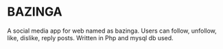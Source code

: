 # BAZINGA
A social media app for web named as bazinga. Users can follow, unfollow, like, dislike, reply posts. Written in Php and mysql db used.
